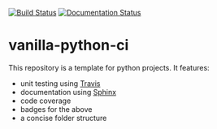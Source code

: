 [![Build Status](https://travis-ci.com/ManuelMBaumann/test-ci.svg?branch=master)](https://travis-ci.com/ManuelMBaumann/test-ci)
[![Documentation Status](https://readthedocs.org/projects/vanilla-python-ci/badge/?version=latest)](https://vanilla-python-ci.readthedocs.io/en/latest/?badge=latest)

vanilla-python-ci
=================

This repository is a template for python projects. It features:

* unit testing using [Travis](https://travis-ci.com/)
* documentation using [Sphinx](https://docs.readthedocs.io/en/stable/intro/getting-started-with-sphinx.html)
* code coverage
* badges for the above
* a concise folder structure
